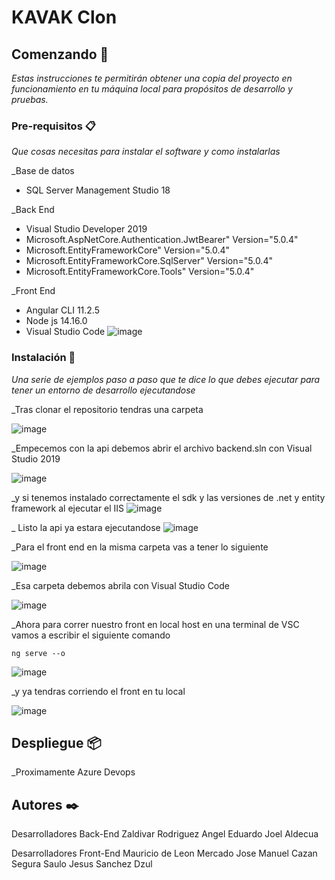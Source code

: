 # KAVAK Clon

## Comenzando 🚀

_Estas instrucciones te permitirán obtener una copia del proyecto en funcionamiento en tu máquina local para propósitos de desarrollo y pruebas._




### Pre-requisitos 📋

_Que cosas necesitas para instalar el software y como instalarlas_

_Base de datos
* SQL Server Management Studio 18

_Back End 
* Visual Studio Developer 2019
* Microsoft.AspNetCore.Authentication.JwtBearer" Version="5.0.4"
* Microsoft.EntityFrameworkCore" Version="5.0.4"
* Microsoft.EntityFrameworkCore.SqlServer" Version="5.0.4"
* Microsoft.EntityFrameworkCore.Tools" Version="5.0.4"

_Front End
* Angular CLI 11.2.5
* Node js 14.16.0
* Visual Studio Code
![image](https://user-images.githubusercontent.com/55564749/111920434-8cdb4b80-8a54-11eb-8cd6-c2c37ee4078a.png)


### Instalación 🔧

_Una serie de ejemplos paso a paso que te dice lo que debes ejecutar para tener un entorno de desarrollo ejecutandose_

_Tras clonar el repositorio tendras una carpeta 

![image](https://user-images.githubusercontent.com/55564749/111920563-50f4b600-8a55-11eb-90c3-52550ec48c21.png)


_Empecemos con la api debemos abrir el archivo backend.sln con Visual Studio 2019

![image](https://user-images.githubusercontent.com/55564749/111920602-7da8cd80-8a55-11eb-9721-6d7ec9f1a3e5.png)

_y si tenemos instalado correctamente el sdk y las versiones de .net y entity framework al ejecutar el IIS
![image](https://user-images.githubusercontent.com/55564749/111921049-19d3d400-8a58-11eb-887c-3d8d13404aed.png)

_ Listo la api ya estara ejecutandose
![image](https://user-images.githubusercontent.com/55564749/111921074-33751b80-8a58-11eb-83ec-f929112eef4e.png)



_Para el front end en la misma carpeta vas a tener lo siguiente

![image](https://user-images.githubusercontent.com/55564749/111920656-be084b80-8a55-11eb-8cd3-5d38cc9dc777.png)

_Esa carpeta debemos abrila con Visual Studio Code 

![image](https://user-images.githubusercontent.com/55564749/111920680-ea23cc80-8a55-11eb-992f-294e42b265e0.png)

_Ahora para correr nuestro front en local host en una terminal de VSC vamos a escribir el siguiente comando

```
ng serve --o
```
![image](https://user-images.githubusercontent.com/55564749/111920758-60c0ca00-8a56-11eb-87ca-4c189d06d415.png)

_y ya tendras corriendo el front en tu local

![image](https://user-images.githubusercontent.com/55564749/111920764-72a26d00-8a56-11eb-83ec-59b3c6a74c43.png)


## Despliegue 📦

_Proximamente Azure Devops


## Autores ✒️
Desarrolladores Back-End
Zaldivar Rodriguez Angel Eduardo
Joel Aldecua 

Desarrolladores Front-End
Mauricio de Leon Mercado
Jose Manuel Cazan Segura
Saulo Jesus Sanchez Dzul 


